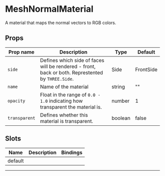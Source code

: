 # MeshNormalMaterial
A material that maps the normal vectors to RGB colors.


## Props

| Prop name   | Description                                                                                       | Type    | Default   |
| ----------- | ------------------------------------------------------------------------------------------------- | ------- | --------- |
|` side        `| Defines which side of faces will be rendered - front, back or both. Represtented by `THREE.Side`. | Side    | FrontSide |
|` name        `| Name of the material                                                                              | string  | ""        |
|` opacity     `| Float in the range of `0.0 - 1.0` indicating how transparent the material is.                     | number  | 1         |
|` transparent `| Defines whether this material is transparent.                                                     | boolean | false     |

## Slots

| Name    | Description | Bindings |
| ------- | ----------- | -------- |
| default |             |          |

---


